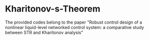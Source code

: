# Kharitonov-s-Theorem
The provided codes belong to the paper "Robust control design of a nonlinear liquid-level networked control system: a comparative study between STR and Kharitonov analysis"
